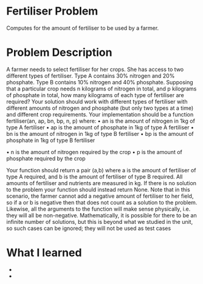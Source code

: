 # Fertiliser Problem
Computes for the amount of fertiliser to be used by a farmer.


# Problem Description

A farmer needs to select fertiliser for her crops. She has access to two different types of fertiliser. Type A
contains 30% nitrogen and 20% phosphate. Type B contains 10% nitrogen and 40% phosphate. Supposing
that a particular crop needs n kilograms of nitrogen in total, and p kilograms of phosphate in total, how
many kilograms of each type of fertiliser are required?
Your solution should work with different types of fertiliser with different amounts of nitrogen and phosphate
(but only two types at a time) and different crop requirements.
Your implementation should be a function fertiliser(an, ap, bn, bp, n, p) where:
• an is the amount of nitrogen in 1kg of type A fertiliser
• ap is the amount of phosphate in 1kg of type A fertiliser
• bn is the amount of nitrogen in 1kg of type B fertiliser
• bp is the amount of phosphate in 1kg of type B fertiliser

• n is the amount of nitrogen required by the crop
• p is the amount of phosphate required by the crop


Your function should return a pair (a,b) where a is the amount of fertiliser of type A required, and b is the
amount of fertiliser of type B required. All amounts of fertiliser and nutrients are measured in kg. If there is
no solution to the problem your function should instead return None. Note that in this scenario, the farmer
cannot add a negative amount of fertiliser to her field, so if a or b is negative then that does not count as a
solution to the problem. Likewise, all the arguments to the function will make sense physically, i.e. they will
all be non-negative. Mathematically, it is possible for there to be an infinite number of solutions, but this is
beyond what we studied in the unit, so such cases can be ignored; they will not be used as test cases

# What I learned

* 
*
